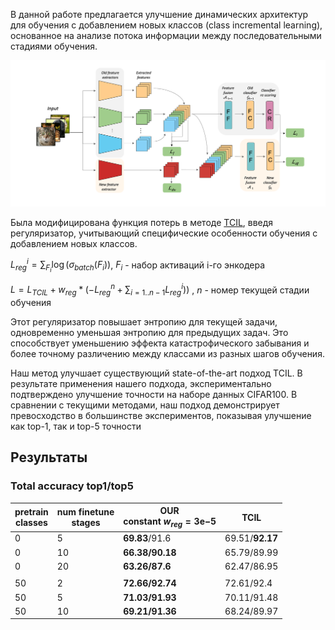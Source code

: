 В данной работе предлагается улучшение динамических архитектур для обучения с добавлением новых классов (class incremental learning),
основанное на анализе потока информации между последовательными стадиями обучения.

![TCIL architercture](https://raw.githubusercontent.com/YellowPancake/TCIL/main/pictures/TCIL.png)


Была модифицирована функция потерь в методе [TCIL](https://github.com/YellowPancake/TCIL), введя регуляризатор, учитывающий специфические особенности обучения с добавлением новых классов.

$`L^{i}_{reg} = \sum_{F_i}\log\left(\sigma_{batch }\left(F_i\right ) \right )`$, $`F_i`$ - набор активаций i-го энкодера 

$`L = L_{TCIL} + w_{reg} * \left(-L^{n}_{reg} + \sum_{i=1..n-1} L^{i}_{reg}) \right )`$ , $`n`$ - номер текущей стадии обучения




Этот регуляризатор повышает энтропию для текущей задачи, одновременно уменьшая энтропию для предыдущих задач. Это способствует уменьшению эффекта катастрофического забывания и более точному различению между классами из разных шагов обучения.

Наш метод улучшает существующий state-of-the-art подход TCIL. В результате применения нашего подхода, экспериментально подтверждено улучшение точности на наборе данных CIFAR100.  В сравнении с текущими методами, наш подход демонстрирует превосходство в большинстве экспериментов, показывая улучшение как top-1, так и top-5 точности





## Результаты

### Total accuracy top1/top5


| pretrain <br/> classes | num finetune <br/> stages | OUR <br/> constant $`w_{reg}=3\mathrm{e}{-5}`$ | TCIL            |
|------------------------|---------------------------|------------------------------------------------|-----------------|
| 0                      | 5                         | **69.83**/91.6                                 | 69.51/**92.17** |
| 0                      | 10                        | **66.38/90.18**                                | 65.79/89.99     |
| 0                      | 20                        | **63.26/87.6**                                 | 62.47/86.95     |
|                        |                           |                                                |                 |
| 50                     | 2                         | **72.66/92.74**                                | 72.61/92.4      |
| 50                     | 5                         | **71.03/91.93**                                | 70.11/91.48     |
| 50                     | 10                        | **69.21/91.36**                                | 68.24/89.97     |
